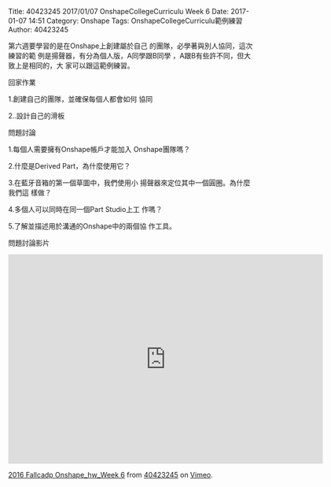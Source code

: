 Title: 40423245 2017/01/07 OnshapeCollegeCurriculu Week 6
Date: 2017-01-07 14:51
Category: Onshape
Tags: OnshapeCollegeCurriculu範例練習
Author: 40423245

第六週要學習的是在Onshape上創建屬於自己
的團隊，必學著與別人協同，這次練習的範
例是揚聲器，有分為個人版，A同學跟B同學
，A跟B有些許不同，但大致上是相同的，大
家可以跟這範例練習。

回家作業

1.創建自己的團隊，並確保每個人都會如何
協同

2..設計自己的滑板

問題討論

1.每個人需要擁有Onshape帳戶才能加入
Onshape團隊嗎？

2.什麼是Derived Part，為什麼使用它？

3.在藍牙音箱的第一個草圖中，我們使用小
揚聲器來定位其中一個圓圈。為什麼我們這
樣做？

4.多個人可以同時在同一個Part Studio上工
作嗎？

5.了解並描述用於溝通的Onshape中的兩個協
作工具。

問題討論影片

<iframe src="https://player.vimeo.com/video/198469471" width="640" height="425" frameborder="0" webkitallowfullscreen mozallowfullscreen allowfullscreen></iframe>
<p><a href="https://vimeo.com/198469471">2016 Fallcadp Onshape_hw_Week 6</a> from <a href="https://vimeo.com/user47996237">40423245</a> on <a href="https://vimeo.com">Vimeo</a>.</p>










